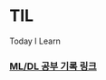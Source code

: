 # TIL
Today I Learn

### [ML/DL 공부 기록 링크](https://www.notion.so/oreumi/c7b8e7a8cc374f0cabe3ef9781897ff4)
